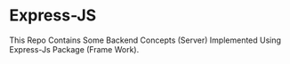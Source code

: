 # Express-JS
This Repo Contains Some Backend Concepts (Server) Implemented Using Express-Js Package (Frame Work).

